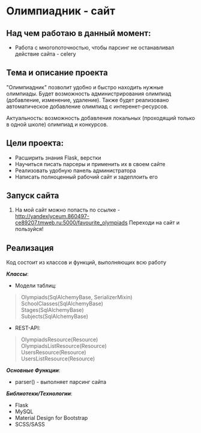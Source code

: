 # Олимпиадник - сайт

## Над чем работаю в данный момент:
- Работа с многопоточностью, чтобы парсинг не останавливал действие сайта - celery


## Тема и описание проекта
"Олимпиадник" позволит удобно и быстро находить нужные олимпиады. Будет возможность администрирования олимпиад (добавление, изменение, удаление). Также будет реализовано автоматическое добавление олимпиад с интеренет-ресурсов.

Актуальность: возможность добавления локальных (проходящий только в одной школе) олимпиад и конкурсов.
## Цели проекта:
- Расширить знания Flask, верстки
- Научиться писать парсеры и применить их в своем сайте
- Реализовать удобную панель администратора 
- Написать полноценный рабочий сайт и задеплоить его

## Запуск сайта ##
1. На мой сайт можно попасть по ссылке - http://yandexlyceum.860497-ce89207.tmweb.ru:5000/favourite_olympiads
Переходи на сайт и пользуйся!

## Реализация ##

Код состоит из классов и функций, выполняющих всю работу

_**Классы**_:
- Модели таблиц:
> Olympiads(SqlAlchemyBase, SerializerMixin)<br>
> SchoolClasses(SqlAlchemyBase)<br>
> Stages(SqlAlchemyBase)<br>
> Subjects(SqlAlchemyBase)<br>
- REST-API:
> OlympiadsResource(Resource)<br>
> OlympiadsListResource(Resource)<br>
> UsersResource(Resource)<br>
> UsersListResource(Resource)<br>


_**Основные Функции**_:
- parser() - выполняет парсинг сайта

_**Библиотеки/Технологии**_:
- Flask
- MySQL
- Material Design for Bootstrap
- SCSS/SASS


